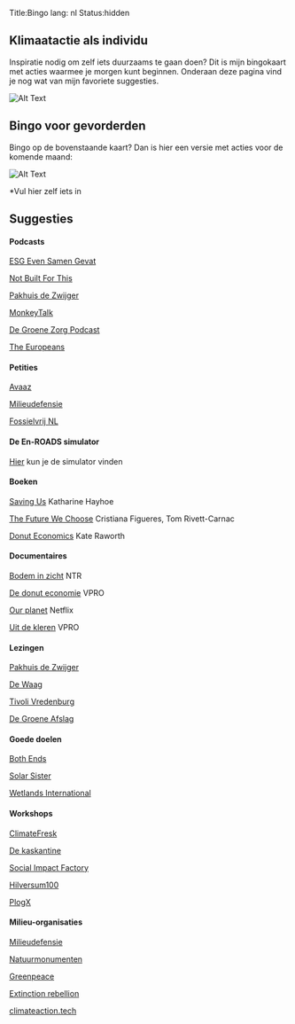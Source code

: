 Title:Bingo
lang: nl
Status:hidden

## Klimaatactie als individu
Inspiratie nodig om zelf iets duurzaams te gaan doen?
Dit is mijn bingokaart met acties waarmee je morgen kunt beginnen. Onderaan deze pagina vind je nog wat van mijn favoriete suggesties.

![Alt Text]({static}/images/bingo/bingo_morgen.png)


## Bingo voor gevorderden
Bingo op de bovenstaande kaart? Dan is hier een versie met acties voor de komende maand:


![Alt Text]({static}/images/bingo/bingo_maand.png)

*Vul hier zelf iets in

## Suggesties

#### Podcasts
[ESG Even Samen Gevat](https://podcastluisteren.nl/pod/ESG-Even-Samen-Gevat)

[Not Built For This](https://99percentinvisible.org/nbft/)

[Pakhuis de Zwijger](https://dezwijger.nl/podcasts)

[MonkeyTalk](https://www.thezooooo.com/about-the-zooooo/monkeytalk/)

[De Groene Zorg Podcast](https://groenezorgalliantie.com/podcast/)

[The Europeans](https://www.europeanspodcast.com/)

#### Petities
[Avaaz](https://secure.avaaz.org/community_petitions/nl/)

[Milieudefensie](https://milieudefensie.nl/doe-mee/actie)

[Fossielvrij NL](https://gofossilfree.org/nl/doemee/)

#### De En-ROADS simulator
[Hier](https://en-roads.climateinteractive.org/scenario.html?v=24.9.0&lang=nl) kun je de simulator vinden

#### Boeken
[Saving Us](https://www.theguardian.com/books/2021/oct/31/saving-us-by-katharine-hayhoe-review-across-the-climate-crisis-divide) Katharine Hayhoe

[The Future We Choose](https://www.globaloptimism.com/the-future-we-choose) Cristiana Figueres, Tom Rivett-Carnac

[Donut Economics](https://www.kateraworth.com/2017/04/05/doughnut-economics-is-out/) Kate Raworth

#### Documentaires
[Bodem in zicht](https://ntr.nl/Bodem-in-zicht/384) NTR

[De donut economie](https://www.vpro.nl/programmas/tegenlicht/kijk/afleveringen/2017-2018/de-donut-economie.html) VPRO

[Our planet](https://www.ourplanet.com/en/) Netflix

[Uit de kleren](https://www.vpro.nl/programmas/tegenlicht/kijk/afleveringen/2024-2025/uit-de-kleren.html) VPRO

#### Lezingen
[Pakhuis de Zwijger](https://dezwijger.nl/)

[De Waag](https://waag.org/nl/events/)

[Tivoli Vredenburg](https://www.tivolivredenburg.nl/kennis/)

[De Groene Afslag](https://degroeneafslag.nl/clubhuis)

#### Goede doelen
[Both Ends](https://www.bothends.org/index.php?page=_)

[Solar Sister](https://solarsister.org/)

[Wetlands International](https://www.wetlands.org/)

#### Workshops
[ClimateFresk](https://climatefresk.org/world/)

[De kaskantine](https://www.kaskantine.nl/events.html)

[Social Impact Factory](https://www.socialimpactfactory.com/events/?paged=1)

[Hilversum100](https://hilversum100.nl/events/)

[PlogX](https://www.wayeoflife.com/plogx)

#### Milieu-organisaties
[Milieudefensie](https://milieudefensie.nl/)

[Natuurmonumenten](https://www.natuurmonumenten.nl/)

[Greenpeace](https://www.greenpeace.org/nl/)

[Extinction rebellion](https://extinctionrebellion.nl/)

[climateaction.tech](https://climateaction.tech/)
